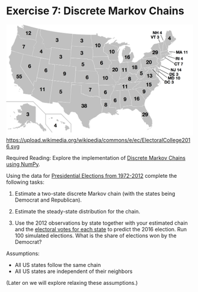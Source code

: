 # Exercise 7: Discrete Markov Chains

![2016 Electoral Colleage](ec.png)
https://upload.wikimedia.org/wikipedia/commons/e/ec/ElectoralCollege2016.svg

Required Reading: Explore the implementation of [Discrete Markov Chains using NumPy](http://www.scipy-lectures.org/intro/numpy/exercises.html#array-manipulations).

Using the data for [Presidential Elections from 1972-2012](https://en.wikipedia.org/wiki/List_of_United_States_presidential_election_results_by_state) complete the following tasks:

1. Estimate a two-state discrete Markov chain (with the states being Democrat and Republican).

2. Estimate the steady-state distribution for the chain.

3. Use the 2012 observations by state together with your estimated chain and the [electoral votes for each state](http://state.1keydata.com/state-electoral-votes.php) to predict the 2016 election. Run 100 simulated elections. What is the share of elections won by the Democrat?


Assumptions:

- All US states follow the same chain
- All US states are independent of their neighbors

(Later on we will explore relaxing these assumptions.)
